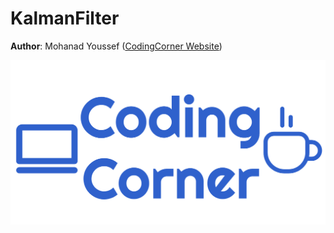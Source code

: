 # KalmanFilter

**Author**: Mohanad Youssef ([CodingCorner Website](codingcorner.org))

![](res/images/codingcorner_cover_image.png)
